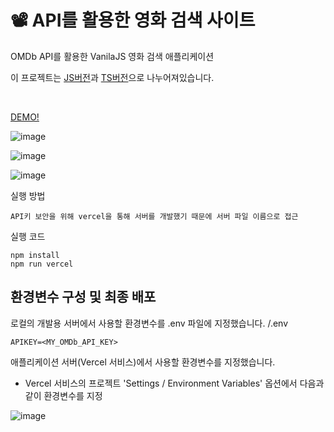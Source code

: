 # 📽 API를 활용한 영화 검색 사이트

OMDb API를 활용한 VanilaJS 영화 검색 애플리케이션

이 프로젝트는 [JS버전](https://github.com/kimdayeon37/API_Movie_VanilaJS/tree/master)과 [TS버전](https://github.com/kimdayeon37/API_Movie_VanilaJS/tree/typescript)으로 나누어져있습니다.

<br/>

[DEMO!](https://api-movie-vanila-js.vercel.app/#/)

![image](https://github.com/kimdayeon37/API_Movie_VanilaJS/assets/93921784/39c6de5c-4610-4e5e-a707-46741704bdc7)

![image](https://github.com/kimdayeon37/API_Movie_VanilaJS/assets/93921784/e2a48489-9532-47f2-bd9e-226ac398aee8)

![image](https://github.com/kimdayeon37/API_Movie_VanilaJS/assets/93921784/94a1e54b-0397-4f73-b425-b19fc9f969f2)

실행 방법

```
API키 보안을 위해 vercel을 통해 서버를 개발했기 때문에 서버 파일 이름으로 접근 
```

실행 코드

```
npm install
npm run vercel
```

## 환경변수 구성 및 최종 배포

로컬의 개발용 서버에서 사용할 환경변수를 .env 파일에 지정했습니다.
/.env

```
APIKEY=<MY_OMDb_API_KEY>
```

애플리케이션 서버(Vercel 서비스)에서 사용할 환경변수를 지정했습니다.

- Vercel 서비스의 프로젝트 'Settings / Environment Variables' 옵션에서 다음과 같이 환경변수를 지정

![image](https://github.com/kimdayeon37/API_Movie_VanilaJS/assets/93921784/6112df5c-d890-455e-a5d4-a5a1c897c9ef)
